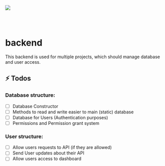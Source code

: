 <img src="https://svitla.com/uploads/0/2135-database_management_software.jpg">

<br> <br>

# backend
This backend is used for multiple projects, which should manage database and user access.

## ⚡️ Todos
### Database structure:
- [ ] Database Constructor
- [ ] Methods to read and write easier to main (static) database
- [ ] Database for Users (Authentication purposes)
- [ ] Permissions and Permission grant system

### User structure:
- [ ] Allow users requests to API (if they are allowed)
- [ ] Send User updates about their API
- [ ] Allow users access to dashboard
